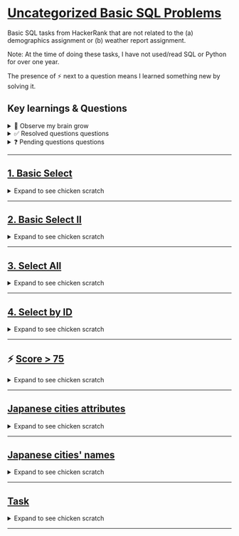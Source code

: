 # [Uncategorized Basic SQL Problems]([url](https://www.hackerrank.com/domains/sql))

Basic SQL tasks from HackerRank that are not related to the (a) demographics assignment or (b) weather report assignment.

Note: At the time of doing these tasks, I have not used/read SQL or Python for over one year. 

The presence of ⚡️ next to a question means I learned something new by solving it. 

## Key learnings & Questions

<details>
<summary>🧠 Observe my brain grow </summary>

  - Remember to end lines in `;`
  - `ORDER BY` can take multiple parameters, separated by commas; later parameters trigger in the event of a ite
  - `RIGHT` is used to select characters from the end of a string

</details>

<details>
<summary> ✅ Resolved questions questions</summary>

- Is there ever a time where I will `SELECT` something other than `*` ?  
   - Only `SELECT` `*` if asked to return all information that fits certain parameters. If you know you are querying for a specific piece of information, a more specific field than `*` may be used.

</details> 

<details>
<summary> ❓ Pending questions questions</summary>

- Are there other "substring" functions than `RIGHT` ?
- What should/shouldn't be capitalized in SQL?

</details> 

---

## [1. Basic Select](https://www.hackerrank.com/challenges/revising-the-select-query/problem?isFullScreen=true)

<details>
<summary> Expand to see chicken scratch </summary>

  _Query all columns for all American cities in the CITY table with populations larger than 100000. The CountryCode for America is USA._

_The CITY table is described as follows:_

```
| Field       | Type           |
|-------------|----------------|
| ID          | NUMBER         |
| NAME        | VARCHAR2(17)   |
| COUNTRYCODE | VARCHAR2(3)    |
| DISTRICT    | VARCHAR2(20)   |
| POPULATION  | NUMBER         |

```

### My attempts

<details>
<summary> ❌ Attempt #1</summary>

I tried:

  ```
SELECT NAME
FROM CITY
WHERE COUNTRYCODE = 'USA'
WHERE POPULATION > 100000
  ```

Two errors:
- I forgot that I need to `select` all columns; the filtering will be done by the other commands
- I forgot that I needed to end in `;`
- I forgot the `and` parameter

</details>

<details>
<summary> ✅ Attempt #1</summary>

I tried:

  ```
SELECT *
FROM CITY
WHERE COUNTRYCODE = 'USA'
  AND POPULATION > 100000;
  ```

And this worked. First problem of the book passed 😅

</details> 

### Key learnings

🧠 I forgot a lot...  
❓ Is there ever a time where I will want to select something other than `*`?

</details>

---

## [2. Basic Select II](https://www.hackerrank.com/challenges/revising-the-select-query-2/problem?isFullScreen=true)

<details>
<summary> Expand to see chicken scratch </summary>

_Query the NAME field for all American cities in the CITY table with populations larger than 120000. The CountryCode for America is USA._

_The CITY table is described as follows:_

```
| Field       | Type           |
|-------------|----------------|
| ID          | NUMBER         |
| NAME        | VARCHAR2(17)   |
| COUNTRYCODE | VARCHAR2(3)    |
| DISTRICT    | VARCHAR2(20)   |
| POPULATION  | NUMBER         |

```

### My attempts

<details>
<summary> ❌ Attempt #1</summary>

I tried:

  ```
SELECT * 
FROM CITY
WHERE POPULATION > 120000
    AND COUNTRYCODE = 'USA'
  ```

And this failed. It returned the name of the cities alongside quite a bit of other information.

</details>

<details>
<summary> ✅ Attempt #2</summary>

I tried:

  ```
SELECT NAME 
FROM CITY
WHERE POPULATION > 120000
    AND COUNTRYCODE = 'USA'
  ```

This returned the names of the cities, as requested. 

</details> 

### Key learnings

🧠 The reason I queried `*` previously is because the task was `query all columns`. This task specifically requested to return `NAME`.

</details> 

---

## [3. Select All](https://www.hackerrank.com/challenges/select-all-sql/problem?isFullScreen=true)

<details>
<summary> Expand to see chicken scratch </summary>

_Query all columns (attributes) for every row in the CITY table._

_The CITY table is described as follows:_

```
| Field       | Type           |
|-------------|----------------|
| ID          | NUMBER         |
| NAME        | VARCHAR2(17)   |
| COUNTRYCODE | VARCHAR2(3)    |
| DISTRICT    | VARCHAR2(20)   |
| POPULATION  | NUMBER         |
```

### My attempts

<details>
<summary> ✅ Attempt #1</summary>

I tried:

  ```
SELECT ALL
FROM CITY
  ```

Which is of course super easy. Why wasnt this the first question 😭

</details>

### Key learnings

🧠 N/A  
❓ N/A  

</details>

--- 

## [4. Select by ID ](https://www.hackerrank.com/challenges/select-by-id/problem?isFullScreen=true)

<details>
<summary> Expand to see chicken scratch </summary>

_Query all columns for a city in CITY with the ID 1661._

_The CITY table is described as follows:_

```
| Field       | Type           |
|-------------|----------------|
| ID          | NUMBER         |
| NAME        | VARCHAR2(17)   |
| COUNTRYCODE | VARCHAR2(3)    |
| DISTRICT    | VARCHAR2(20)   |
| POPULATION  | NUMBER         |
```

### My attempts

<details>
<summary> ✅ Attempt #1</summary>

I tried:

  ```
SELECT * 
FROM CITY
WHERE ID = 1661;
  ```

Again, nothing to learn here. 

</details>


### Key learnings

🧠 N/A
❓ N/A

</details>

--- 

## ⚡️ [Score > 75](https://www.hackerrank.com/challenges/more-than-75-marks/problem?isFullScreen=true)

<details>
<summary> Expand to see chicken scratch </summary>

_Query the Name of any student in STUDENTS who scored higher than  Marks. Order your output by the last three characters of each name. If two or more students both have names ending in the same last three characters (i.e.: Bobby, Robby, etc.), secondary sort them by ascending ID._

_Input Format_

_The STUDENTS table is described as follows:_

```

| Column | Type    |
|--------|---------|
| ID     | Integer |
| Name   | String  |
| Marks  | Integer |

```

### My attempts

<details>
<summary> ❌ Attempt #1</summary>

I tried:

  ```
SELECT NAME
FROM STUDENTS
WHERE MARKS > 75
ORDER BY ASC;
  ```

But I don't remember:
- How `order by` works
- How to focus on certain characters within a string
- The difference between a primary and secondary sort

I learned about the `right` function, which extracts a number of characters from the right of a string or fields in a column:

```
RIGHT(column_here, number_of_characters)
```
And I learned that `order by` can take an initial parameter, but then use a second parameter in the event of a tie:

```
ORDER BY PARAMETER_1 ASC/DESC, PAREMETER_2 ASC/DESC
```

And I think this will let me solve the problem. 

</details>

<details>
<summary> ✅ Attempt #2</summary>

I tried:

  ```
SELECT NAME AS N
FROM STUDENTS
WHERE MARKS > 75 
ORDER BY RIGHT(N, 3), ID ASC
  ```

And that worked!

</details> 


### Key learnings

🧠 `ORDER BY` can take multiple parameters, separated by commas; later parameters trigger in the event of a item    
🧠 `RIGHT` is used to select characters from the end of a string  
❓ Are there other "substring" functions?  

</details>

--- 

## [Japanese cities attributes](https://www.hackerrank.com/challenges/japanese-cities-attributes/problem?isFullScreen=true)

<details>
<summary> Expand to see chicken scratch </summary>

_Query all attributes of every Japanese city in the CITY table. The COUNTRYCODE for Japan is JPN._

_The CITY table is described as follows:_

```
| Field       | Type           |
|-------------|----------------|
| ID          | NUMBER         |
| NAME        | VARCHAR2(17)   |
| COUNTRYCODE | VARCHAR2(3)    |
| DISTRICT    | VARCHAR2(20)   |
| POPULATION  | NUMBER         |
```

### My attempts

<details>
<summary> ✅ Attempt #1</summary>

I tried:

  ```
SELECT * 
FROM CITY
WHERE COUNTRYCODE = 'JPN';
  ```

Again, easy. 

</details>


### Key learnings

🧠 N/A
❓ N/A

</details>

--- 

## [Japanese cities' names]([url](https://www.hackerrank.com/challenges/japanese-cities-name/problem?isFullScreen=true))

<details>
<summary> Expand to see chicken scratch </summary>

_Query the names of all the Japanese cities in the CITY table. The COUNTRYCODE for Japan is JPN._
_The CITY table is described as follows:_

```
| Field       | Type           |
|-------------|----------------|
| ID          | NUMBER         |
| NAME        | VARCHAR2(17)   |
| COUNTRYCODE | VARCHAR2(3)    |
| DISTRICT    | VARCHAR2(20)   |
| POPULATION  | NUMBER         |
```

### My attempts

<details>
<summary> ✅ Attempt #1</summary>

I tried:

  ```
SELECT NAME
FROM CITY
WHERE COUNTRYCODE = 'JPN';
  ```

And was right. 

</details>


### Key learnings

🧠 n/a
❓ n/a

</details>

--- 
## [Task](url)

<details>
<summary> Expand to see chicken scratch </summary>

taskhere

```
codestubhere
```

### My attempts

<details>
<summary> ❌✅ Attempt #1</summary>

I tried:

  ```
querygoeshere
  ```

commentgoeshere

</details>


### Key learnings

🧠 bigbrainstuffhere
❓ questionshere

</details>

--- 
